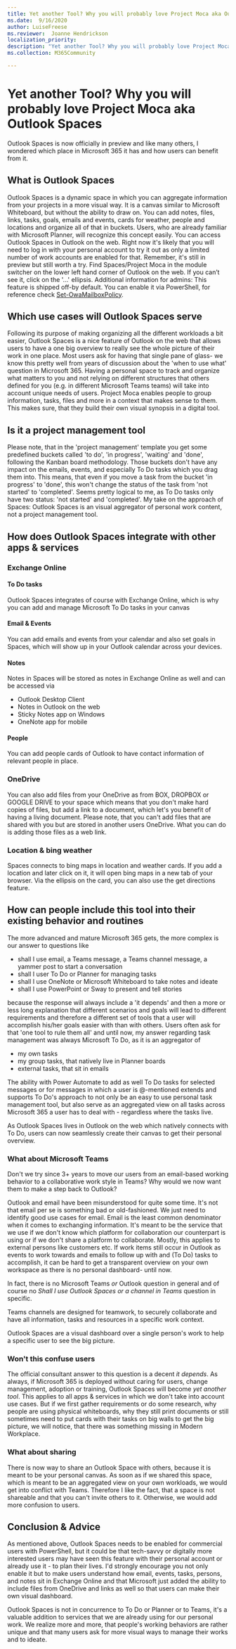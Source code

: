 ```yaml
---
title: Yet another Tool? Why you will probably love Project Moca aka Outlook Spaces
ms.date:  9/16/2020
author: LuiseFreese
ms.reviewer:  Joanne Hendrickson
localization_priority:
description: "Yet another Tool? Why you will probably love Project Moca aka Outlook Spaces"
ms.collection: M365Community

---
```


# Yet another Tool? Why you will probably love Project Moca aka Outlook Spaces

Outlook Spaces is now officially in preview and like many others, I wondered which place in Microsoft 365 it has and how users can benefit from it.

## What is Outlook Spaces

Outlook Spaces is a dynamic space in which you can aggregate information from your projects in a more visual way. It is a canvas similar to Microsoft Whiteboard, but without the ability to draw on. You can add notes, files, links, tasks, goals, emails and events, cards for weather, people and locations and organize all of that in buckets. Users, who are already familiar with Microsoft Planner, will recognize this concept easily. You can access Outlook Spaces in Outlook on the web. Right now it's likely that you will need to log in with your personal account to try it out as only a limited number of work accounts are enabled for that. Remember, it's still in preview but still worth a try. Find Spaces/Project Moca in the module switcher on the lower left hand corner of Outlook on the web. If you can’t see it, click on the '...' ellipsis. Additional information for admins: This feature is shipped off-by default. You can enable it via PowerShell, for reference check [Set-OwaMailboxPolicy](https://docs.microsoft.com/powershell/module/exchange/set-owamailboxpolicy).

## Which use cases will Outlook Spaces serve

Following its purpose of making organizing all the different workloads a bit easier, Outlook Spaces is a nice feature of Outlook on the web that allows users to have a one big overview to really see the whole picture of their work in one place. Most users ask for having that single pane of glass- we know this pretty well from years of discussion about the 'when to use what' question in Microsoft 365. Having a personal space to track and organize what matters to you and not relying on different structures that others defined for you (e.g. in different Microsoft Teams teams) will take into account unique needs of users. Project Moca enables people to group information, tasks, files and more in a context that makes sense to them. This makes sure, that they build their own visual synopsis in a digital tool.

## Is it a project management tool

 Please note, that in the 'project management' template you get some predefined buckets called 'to do', 'in progress', 'waiting' and 'done', following the Kanban board methodology. Those buckets don't have any impact on the emails, events, and especially To Do tasks which you drag them into. This means, that even if you move a task from the bucket 'in progress' to 'done', this won't change the status of the task from 'not started' to 'completed'. Seems pretty logical to me, as To Do tasks only have two status: 'not started' and 'completed'. My take on the approach of Spaces: Outlook Spaces is an visual aggregator of personal work content, not a project management tool.

## How does Outlook Spaces integrate with other apps & services

### Exchange Online

#### To Do tasks

Outlook Spaces integrates of course with Exchange Online, which is why you can add and manage Microsoft To Do tasks in your canvas

#### Email & Events

You can add emails and events from your calendar and also set goals in Spaces, which will show up in your Outlook calendar across your devices.

#### Notes

Notes in Spaces will be stored as notes in Exchange Online as well and can be accessed via

* Outlook Desktop Client
* Notes in Outlook on the web
* Sticky Notes app on Windows
* OneNote app for mobile

#### People

You can add people cards of Outlook to have contact information of relevant people in place.

### OneDrive

You can also add files from your OneDrive as from BOX, DROPBOX or GOOGLE DRIVE to your space which means that you don't make hard copies of files, but add a link to a document, which let's you benefit of having a living document. Please note, that you can't add files that are shared with you but are stored in another users OneDrive. What you can do is adding those files as a web link.

### Location & bing weather

Spaces connects to bing maps in location and weather cards. If you add a location and later click on it, it will open bing maps in a new tab of your browser. Via the ellipsis on the card, you can also use the get directions feature.

## How can people include this tool into their existing behavior and routines

The more advanced and mature Microsoft 365 gets, the more complex is our answer to questions like

* shall I use email, a Teams message, a Teams channel message, a yammer post to start a conversation
* shall I user To Do or Planner for managing tasks
* shall I use OneNote or Microsoft Whiteboard to take notes and ideate
* shall I use PowerPoint or Sway to present and tell stories

because the response will always include a 'it depends' and then a more or less long explanation that different scenarios and goals will lead to different requirements and therefore a different set of tools that a user will accomplish his/her goals easier with than with others. Users often ask for that 'one tool to rule them all' and until now, my answer regarding task management was always Microsoft To Do, as it is an aggregator of

* my own tasks
* my group tasks, that natively live in Planner boards
* external tasks, that sit in emails

The ability with Power Automate to add as well To Do tasks for selected messages or for messages in which a user is @-mentioned extends and supports To Do's approach to not only be an easy to use personal task management tool, but also serve as an aggregated view on all tasks across Microsoft 365 a user has to deal with - regardless where the tasks live.

As Outlook Spaces lives in Outlook on the web which natively connects with To Do, users can now seamlessly create their canvas to get their personal overview.

### What about Microsoft Teams

Don't we try since 3+ years to move our users from an email-based working behavior to a collaborative work style in Teams? Why would we now want them to make a step back to Outlook?

Outlook and email have been misunderstood for quite some time. It's not that email per se is something bad or old-fashioned. We just need to identify good use cases for email. Email is the least common denominator when it comes to exchanging information. It's meant to be the service that we use if we don't know which platform for collaboration our counterpart is using or if we don't share a platform to collaborate. Mostly, this applies to external persons like customers etc. If work items still occur in Outlook as events to work towards and emails to follow up with and (To Do) tasks to accomplish, it can be hard to get a transparent overview on your own workspace as there is no personal dashboard- until now.

In fact, there is no Microsoft Teams *or* Outlook question in general and of course no *Shall I use Outlook Spaces or a channel in Teams* question in specific.

Teams channels are designed for teamwork, to securely collaborate and have all information, tasks and resources in a specific work context.

Outlook Spaces are a visual dashboard over a single person's work to help a specific user to see the big picture.

### Won't this confuse users

The official consultant answer to this question is a decent *it depends*. As always, if Microsoft 365 is deployed without caring for users, change management, adoption or training, Outlook Spaces will become *yet another tool*. This applies to all apps & services in which we don't take into account use cases. But if we first gather requirements or do some research, why people are using physical whiteboards, why they still print documents or still sometimes need to put cards with their tasks on big walls to get the big picture, we will notice, that there was something missing in Modern Workplace.

### What about sharing

There is now way to share an Outlook Space with others, because it is meant to be your personal canvas. As soon as if we shared this space, which is meant to be an aggregated view on your own workloads, we would get into conflict with Teams. Therefore I like the fact, that a space is not shareable and that you can't invite others to it. Otherwise, we would add more confusion to users.

## Conclusion & Advice

As mentioned above, Outlook Spaces needs to be enabled for commercial users with PowerShell, but it could be that tech-savvy or digitally more interested users may have seen this feature with their personal account or already use it - to plan their lives. I'd strongly encourage you not only enable it but to make users understand how email, events, tasks, persons, and notes sit in Exchange Online and that Microsoft just added the ability to include files from OneDrive and links as well so that users can make their own visual dashboard.

Outlook Spaces is not in concurrence to To Do or Planner or to Teams, it's a valuable addition to services that we are already using for our personal work. We realize more and more, that people's working behaviors are rather unique and that many users ask for more visual ways to manage their works and to ideate.
